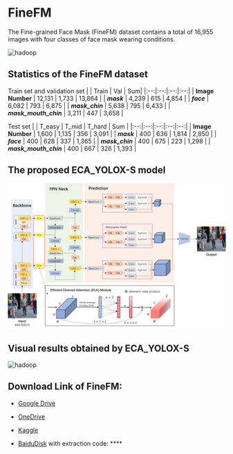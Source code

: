 
# FineFM
The Fine-grained Face Mask (FineFM) dataset contains a total of 16,955 images with four classes of face mask wearing conditions. 

![hadoop](https://github.com/HongliXiao/FineFM/blob/main/thumbnail.png?raw=true)

## Statistics of the FineFM dataset
Train set and validation set
|  | Train | Val | Sum|
|:--:|:--:|:--:|:--:|
| **Image Number** | 12,131 | 1,733 | 13,864 |
| ***mask*** | 4,239 | 615 | 4,854 |
| ***face*** | 6,082 | 793 | 6,875 |
| ***mask_chin*** | 5,638 | 795 | 6,433 |
| ***mask_mouth_chin*** | 3,211 | 447 | 3,658 |

Test set
|  | T_easy | T_mid | T_hard | Sum |
|:--:|:--:|:--:|:--:|:--:|
| **Image Number** | 1,600 | 1,135 | 356 | 3,091 |
| ***mask*** | 400 | 636 | 1,814 | 2,850 |
| ***face*** | 400 | 628 | 337 | 1,365 |
| ***mask_chin*** | 400 | 675 | 223 | 1,298 |
| ***mask_mouth_chin*** | 400 | 667 | 326 | 1,393 |

## The proposed ECA_YOLOX-S model


![hadoop](https://github.com/HongliXiao/FineFM/blob/main/ECA-YOLOX-S.png?raw=true)



## Visual results obtained by ECA_YOLOX-S
![hadoop](https://github.com/HongliXiao/FineFM/blob/main/results.png?raw=true)

## Download Link of FineFM:
- [Google Drive]()

- [OneDrive]()

- [Kaggle]()

- [BaiduDisk]() with extraction code: ****

